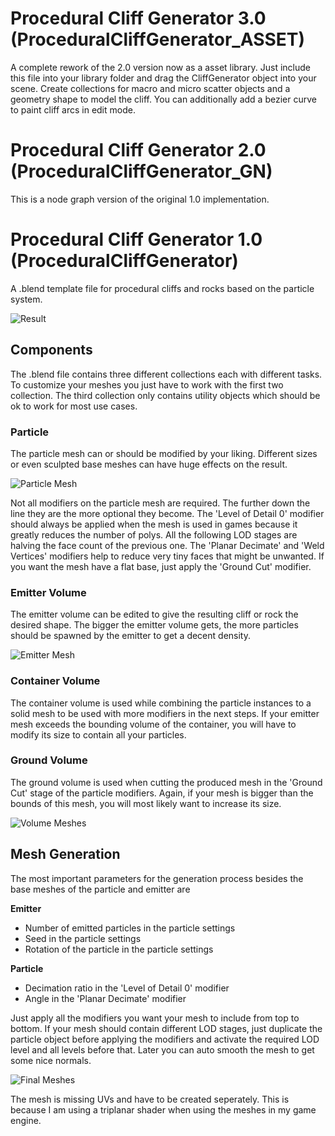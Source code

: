 # Procedural Cliff Generator 3.0 (ProceduralCliffGenerator_ASSET)
A complete rework of the 2.0 version now as a asset library. Just include this file into your library folder and drag the CliffGenerator object into your scene. Create collections for macro and micro scatter objects and a geometry shape to model the cliff. You can additionally add a bezier curve to paint cliff arcs in edit mode.


# Procedural Cliff Generator 2.0 (ProceduralCliffGenerator_GN)
This is a node graph version of the original 1.0 implementation.


# Procedural Cliff Generator 1.0 (ProceduralCliffGenerator)
A .blend template file for procedural cliffs and rocks based on the particle system.

![Result](images/result.jpg)

## Components

The .blend file contains three different collections each with different tasks. To customize your meshes you just have to work with the first two collection. The third collection only contains utility objects which should be ok to work for most use cases.

### Particle

The particle mesh can or should be modified by your liking. Different sizes or even sculpted base meshes can have huge effects on the result.

![Particle Mesh](images/particle_mesh.jpg)

Not all modifiers on the particle mesh are required. The further down the line they are the more optional they become. The 'Level of Detail 0' modifier should always be applied when the mesh is used in games because it greatly reduces the number of polys. All the following LOD stages are halving the face count of the previous one. The 'Planar Decimate' and 'Weld Vertices' modifiers help to reduce very tiny faces that might be unwanted. If you want the mesh have a flat base, just apply the 'Ground Cut' modifier.

### Emitter Volume

The emitter volume can be edited to give the resulting cliff or rock the desired shape. The bigger the emitter volume gets, the more particles should be spawned by the emitter to get a decent density.

![Emitter Mesh](images/emitter_mesh.jpg)

### Container Volume

The container volume is used while combining the particle instances to a solid mesh to be used with more modifiers in the next steps. If your emitter mesh exceeds the bounding volume of the container, you will have to modify its size to contain all your particles.

### Ground Volume

The ground volume is used when cutting the produced mesh in the 'Ground Cut' stage of the particle modifiers. Again, if your mesh is bigger than the bounds of this mesh, you will most likely want to increase its size.

![Volume Meshes](images/volume_meshes.jpg)

## Mesh Generation

The most important parameters for the generation process besides the base meshes of the particle and emitter are

**Emitter**
* Number of emitted particles in the particle settings
* Seed in the particle settings
* Rotation of the particle in the particle settings

**Particle**
* Decimation ratio in the 'Level of Detail 0' modifier
* Angle in the 'Planar Decimate' modifier

Just apply all the modifiers you want your mesh to include from top to bottom. If your mesh should contain different LOD stages, just duplicate the particle object before applying the modifiers and activate the required LOD level and all levels before that. Later you can auto smooth the mesh to get some nice normals.

![Final Meshes](images/final.jpg)

The mesh is missing UVs and have to be created seperately. This is because I am using a triplanar shader when using the meshes in my game engine.
